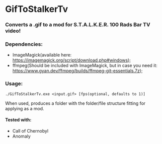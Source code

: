 # GifToStalkerTv
### Converts a .gif to a mod for S.T.A.L.K.E.R. 100 Rads Bar TV video!

### Dependencies:
* ImageMagick(available here: https://imagemagick.org/script/download.php#windows);
* ffmpeg(Should be included with ImageMagick, but in case you need it: https://www.gyan.dev/ffmpeg/builds/ffmpeg-git-essentials.7z);

### Usage:
`./GifToStalkerTv.exe <input.gif> [fps(optional, defaults to 1)]`

When used, produces a folder with the folder/file structure fitting for applying as a mod.
#### Tested with:
* Call of Chernobyl
* Anomaly
